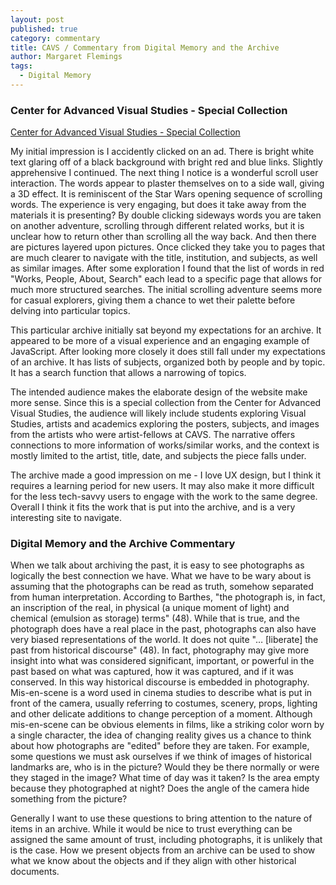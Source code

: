 ```yaml
---
layout: post
published: true
category: commentary
title: CAVS / Commentary from Digital Memory and the Archive
author: Margaret Flemings
tags:
  - Digital Memory
---
```

### Center for Advanced Visual Studies - Special Collection
[Center for Advanced Visual Studies - Special Collection](http://act.mit.edu/cavs/)

My initial impression is I accidently clicked on an ad. There is bright white text glaring off of a black background with bright red and blue links. Slightly apprehensive I continued. The next thing I notice is a wonderful scroll user interaction. The words appear to plaster themselves on to a side wall, giving a 3D effect. It is reminiscent of the Star Wars opening sequence of scrolling words. The experience is very engaging, but does it take away from the materials it is presenting? By double clicking sideways words you are taken on another adventure, scrolling through different related works, but it is unclear how to return other than scrolling all the way back.  And then there are pictures layered upon pictures. Once clicked they take you to pages that are much clearer to navigate with the title, institution, and subjects, as well as similar images. After some exploration I found that the list of words in red "Works, People, About, Search" each lead to a specific page that allows for much more structured searches. The initial scrolling adventure seems more for casual explorers, giving them a chance to wet their palette before delving into particular topics.  

This particular archive initially sat beyond my expectations for an archive. It appeared to be more of a visual experience and an engaging example of JavaScript. After looking more closely it does still fall under my expectations of an archive. It has lists of subjects, organized both by people and by topic. It has a search function that allows a narrowing of topics. 

The intended audience makes the elaborate design of the website make more sense. Since this is a special collection from the Center for Advanced Visual Studies, the audience will likely include students exploring Visual Studies, artists and academics exploring the posters, subjects, and images from the artists who were artist-fellows at CAVS. The narrative offers connections to more information of works/similar works, and the context is mostly limited to the artist, title, date, and subjects the piece falls under. 

The archive made a good impression on me - I love UX design, but I think it requires a learning period for new users. It may also make it more difficult for the less tech-savvy users to engage with the work to the same degree. Overall I think it fits the work that is put into the archive, and is a very interesting site to navigate. 

### Digital Memory and the Archive Commentary

When we talk about archiving the past, it is easy to see photographs as logically the best connection we have. What we have to be wary about is assuming that the photographs can be read as truth, somehow separated from human interpretation. According to Barthes, "the photograph is, in fact, an inscription of the real, in physical (a unique moment of light) and chemical (emulsion as storage) terms" (48). While that is true, and the photograph does have a real place in the past, photographs can also have very biased representations of the world. It does not quite "… [liberate] the past from historical discourse" (48). In fact, photography may give more insight into what was considered significant, important, or powerful in the past based on what was captured, how it was captured, and if it was conserved. In this way historical discourse is embedded in photography. Mis-en-scene is a word used in cinema studies to describe what is put in front of the camera, usually referring to costumes, scenery, props, lighting and other delicate additions to change perception of a moment.  Although mis-en-scene can be obvious elements in films, like a striking color worn by a single character, the idea of changing reality gives us a chance to think about how photographs are "edited" before they are taken.  For example, some questions we must ask ourselves if we think of images of historical landmarks are, who is in the picture? Would they be there normally or were they staged in the image? What time of day was it taken? Is the area empty because they photographed at night? Does the angle of the camera hide something from the picture?

Generally I want to use these questions to bring attention to the nature of items in an archive. While it would be nice to trust everything can be assigned the same amount of trust, including photographs, it is unlikely that is the case. How we present objects from an archive can be used to show what we know about the objects and if they align with other historical documents.

